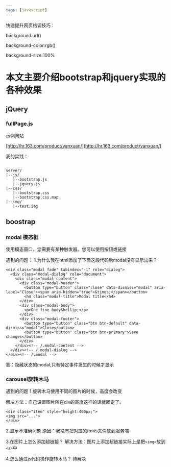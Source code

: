 ```yaml
---
tags: [javascript]
---
```


快速提升网页格调技巧：

background:url()

background-color:rgb()

background-size:100%
# 本文主要介绍bootstrap和jquery实现的各种效果

## jQuery

### fullPage.js

示例网站

[http://hr.163.com/product/yanxuan/](http://hr.163.com/product/yanxuan/)


我的实践：
```

server/
|--js/
   |--bootstrap.js
   |--jquery.js
|--css/
   |--bootstrap.css
   |--bootstrap.css.map
|--img/
   |--test.img
```


## boostrap 

### modal 模态框
使用模态窗口，您需要有某种触发器。您可以使用按钮或链接

遇到的问题：
1.为什么我在html添加了下面这段代码后modal没有显示出来？
```
<div class="modal fade" tabindex="-1" role="dialog">
  <div class="modal-dialog" role="document">
    <div class="modal-content">
      <div class="modal-header">
        <button type="button" class="close" data-dismiss="modal" aria-label="Close"><span aria-hidden="true">&times;</span></button>
        <h4 class="modal-title">Modal title</h4>
      </div>
      <div class="modal-body">
        <p>One fine body&hellip;</p>
      </div>
      <div class="modal-footer">
        <button type="button" class="btn btn-default" data-dismiss="modal">Close</button>
        <button type="button" class="btn btn-primary">Save changes</button>
      </div>
    </div><!-- /.modal-content -->
  </div><!-- /.modal-dialog -->
</div><!-- /.modal -->
```

答：隐藏状态的modal,只有特定事件发生的时候才显示

### carousel旋转木马

遇到的问题
1.旋转木马使用不同的图片的时候，高度会改变

解决方法：自己设置图片所在div的高度这样的话就固定了。

```
<div class="item" style="height:400px;">
<img src="...">
</div>
```

2.<span class="glyphicon glyphicon-chevron-right" aria-hidden="true"></span>显示不准确问题
原因：我没有把对应的fonts文件放到服务端

3.在图片上怎么添加超链接？
解决方法：图片上添加超链接实际上是把`<img>`放到`<a>`中

4.怎么通过js代码操作旋转木马？
待解决

